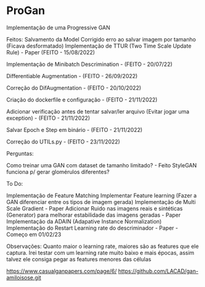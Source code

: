 # ProGan
 Implementação de uma Progressive GAN

Feitos:
Salvamento da Model
Corrigido erro ao salvar imagem por tamanho (Ficava desformatado)
Implementação de TTUR (Two Time Scale Update Rule) - Paper (FEITO - 15/08/2022)

Implementação de Minibatch Descrimination - (FEITO - 20/07/22)

Differentiable Augmentation - (FEITO - 26/09/2022)

Correção do DifAugmentation - (FEITO - 20/10/2022)

Criação do dockerfile e configuração - (FEITO - 21/11/2022)

Adicionar verificação antes de tentar salvar/ler arquivo (Evitar jogar uma exception) - (FEITO - 21/11/2022)

Salvar Epoch e Step em binário - (FEITO - 21/11/2022)

Correção do UTILs.py - (FEITO - 23/11/2022)

 Perguntas:

 Como treinar uma GAN com dataset de tamanho limitado? - Feito
 StyleGAN funciona p/ gerar glomérulos diferentes?

 To Do:
 
 Implementação de Feature Matching
 Implementar Feature learning (Fazer a GAN diferenciar entre os tipos de imagem gerada)
 Implementação de Multi Scale Gradient - Paper
 Adicionar Ruido nas imagens reais e sintéticas (Generator) para melhorar estabilidade das imagens geradas - Paper
 Implementação da ADAIN (Adapative Instance Normalization)
 Implementação do Restart Learning rate do descriminador - Paper - Começo em 01/02/23


Observações:
Quanto maior o learning rate, maiores são as features que ele captura. Irei testar com um learning rate muito baixo e mais épocas, assim talvez ele consiga pegar as features menores das células

https://www.casualganpapers.com/page/6/
https://github.com/LACAD/gan-amiloisose.git